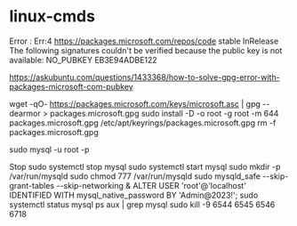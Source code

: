 # linux-cmds
Error : Err:4 https://packages.microsoft.com/repos/code stable InRelease                                                      
  The following signatures couldn't be verified because the public key is not available: NO_PUBKEY EB3E94ADBE122

  https://askubuntu.com/questions/1433368/how-to-solve-gpg-error-with-packages-microsoft-com-pubkey

wget -qO- https://packages.microsoft.com/keys/microsoft.asc | gpg --dearmor > packages.microsoft.gpg
sudo install -D -o root -g root -m 644 packages.microsoft.gpg /etc/apt/keyrings/packages.microsoft.gpg
rm -f packages.microsoft.gpg



sudo mysql -u root -p

Stop sudo systemctl stop mysql
sudo systemctl start mysql
sudo mkdir -p /var/run/mysqld
sudo chmod 777 /var/run/mysqld
sudo mysqld_safe --skip-grant-tables --skip-networking &
ALTER USER 'root'@'localhost' IDENTIFIED WITH mysql_native_password BY 'Admin@2023!';
sudo systemctl status mysql
ps aux | grep mysql
sudo kill -9 6544 6545 6546 6718

